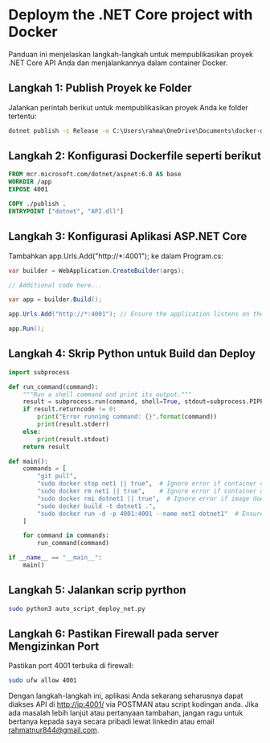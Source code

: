 # Deploym the .NET Core  project with Docker

Panduan ini menjelaskan langkah-langkah untuk mempublikasikan proyek .NET Core API Anda dan menjalankannya dalam container Docker.

## Langkah 1: Publish Proyek ke Folder

Jalankan perintah berikut untuk mempublikasikan proyek Anda ke folder tertentu:

```sh
dotnet publish -c Release -o C:\Users\rahma\OneDrive\Documents\docker-developer\dotnet-image-script\dotnet/publish

```

## Langkah 2: Konfigurasi Dockerfile seperti berikut

```Dockerfile
FROM mcr.microsoft.com/dotnet/aspnet:6.0 AS base
WORKDIR /app
EXPOSE 4001

COPY ./publish .
ENTRYPOINT ["dotnet", "API.dll"]

```

## Langkah 3: Konfigurasi Aplikasi ASP.NET Core


Tambahkan app.Urls.Add("http://*:4001"); ke dalam Program.cs:

```csharp
var builder = WebApplication.CreateBuilder(args);

// Additional code here...

var app = builder.Build();

app.Urls.Add("http://*:4001"); // Ensure the application listens on the correct port

app.Run();

```

## Langkah 4: Skrip Python untuk Build dan Deploy

```python
import subprocess

def run_command(command):
    """Run a shell command and print its output."""
    result = subprocess.run(command, shell=True, stdout=subprocess.PIPE, stderr=subprocess.PIPE, universal_newlines=True)
    if result.returncode != 0:
        print("Error running command: {}".format(command))
        print(result.stderr)
    else:
        print(result.stdout)
    return result

def main():
    commands = [
        "git pull",
        "sudo docker stop net1 || true",  # Ignore error if container does not exist
        "sudo docker rm net1 || true",    # Ignore error if container does not exist
        "sudo docker rmi dotnet1 || true",  # Ignore error if image does not exist
        "sudo docker build -t dotnet1 .",
        "sudo docker run -d -p 4001:4001 --name net1 dotnet1"  # Ensure correct port mapping
    ]

    for command in commands:
        run_command(command)

if __name__ == "__main__":
    main()


```

## Langkah 5: Jalankan scrip pyrthon

```sh
sudo python3 auto_script_deploy_net.py
```


## Langkah 6: Pastikan Firewall pada server Mengizinkan Port
Pastikan port 4001 terbuka di firewall:

```sh
sudo ufw allow 4001
```
Dengan langkah-langkah ini, aplikasi Anda sekarang seharusnya dapat diakses API di <http://ip:4001/> via POSTMAN atau script kodingan anda. Jika ada masalah lebih lanjut atau pertanyaan tambahan, jangan ragu untuk bertanya kepada saya secara pribadi lewat linkedin atau email rahmatnur844@gmail.com.


